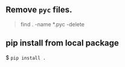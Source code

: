 ## Remove `pyc` files.  
> find . -name \*.pyc -delete

## pip install from local package

$ `pip install .`
